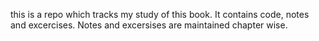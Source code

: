 this is a repo which tracks my study of this book. It contains code, notes and excercises. Notes and excersises are maintained chapter wise.